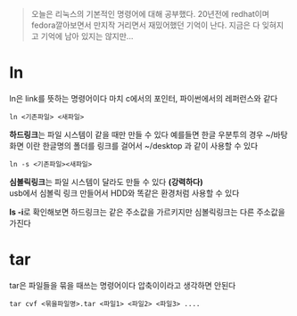 > 오늘은 리눅스의 기본적인 명령어에 대해 공부했다. 20년전에 redhat이며 fedora깔아보면서 만지작 거리면서 재밌어했던 기억이 난다. 지금은 다 잊혀지고 기억에 남아 있지는 않지만...

# ln
ln은 link를 뜻하는 명령어이다
마치 c에서의 포인터, 파이썬에서의 레퍼런스와 같다
```
ln <기존파일> <새파일>
```
**하드링크**는 파일 시스템이 같을 때만 만들 수 있다
예를들면 한글 우분투의 경우 ~/바탕화면 이란 한글명의 폴더를 링크를 걸어서 ~/desktop 과 같이 사용할 수 있다
```
ln -s <기존파일><새파일>
```
**심볼릭링크**는 파일 시스템이 달라도 만들 수 있다 **(강력하다)**  
usb에서 심볼릭 링크 만들어서 HDD와 똑같은 환경처럼 사용할 수 있다

**ls -i**로 확인해보면 하드링크는 같은 주소값을 가르키지만 심볼릭링크는 다른 주소값을 가진다

# tar
tar은 파일들을 묶을 때쓰는 명령어이다
압축이이라고 생각하면 안된다
```
tar cvf <묶을파일명>.tar <파일1> <파일2> <파일3> ....
```

